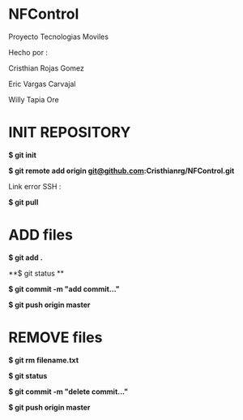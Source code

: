 # NFControl
Proyecto Tecnologias Moviles

Hecho por :

Cristhian Rojas Gomez

Eric Vargas Carvajal

Willy Tapia Ore

# INIT REPOSITORY

**$ git init**

**$ git remote add origin git@github.com:Cristhianrg/NFControl.git**

Link error SSH :

**$ git pull**

# ADD files

**$ git add .**

**$ git status **

**$ git commit -m "add commit..."**

**$ git push origin master**

# REMOVE files

**$ git rm filename.txt**

**$ git status**

**$ git commit -m "delete commit..."**

 **$ git push origin master**




